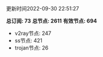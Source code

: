 更新时间2022-09-30 22:51:27

**总订阅: 73**
**总节点: 2611**
**有效节点: 694**
- v2ray节点: 247
- ss节点: 421
- trojan节点: 26
